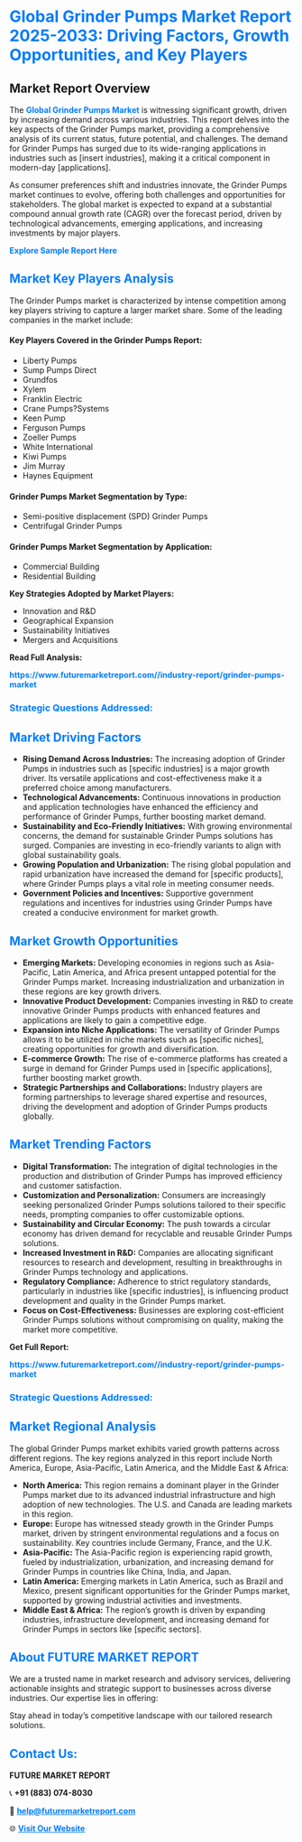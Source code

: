 <h1 style="color: #007BFF;">Global Grinder Pumps Market Report 2025-2033: Driving Factors, Growth Opportunities, and Key Players</h1>

<section id="overview">
<h2>Market Report Overview</h2>
<p>The <a href="https://www.futuremarketreport.com//industry-report/grinder-pumps-market" style="color: #007BFF; text-decoration: none;"><strong>Global Grinder Pumps Market</strong></a> is witnessing significant growth, driven by increasing demand across various industries. This report delves into the key aspects of the Grinder Pumps market, providing a comprehensive analysis of its current status, future potential, and challenges. The demand for Grinder Pumps has surged due to its wide-ranging applications in industries such as [insert industries], making it a critical component in modern-day [applications].</p>
<p>As consumer preferences shift and industries innovate, the Grinder Pumps market continues to evolve, offering both challenges and opportunities for stakeholders. The global market is expected to expand at a substantial compound annual growth rate (CAGR) over the forecast period, driven by technological advancements, emerging applications, and increasing investments by major players.</p>
</section>

<section id="overview">
<p><a href="https://www.futuremarketreport.com//request-sample/reportId=61768" style="color: #007BFF; text-decoration: none;"><strong>Explore Sample Report Here</strong></a></p>
</section>

<section id="key-players">
<h2 style="color: #007BFF;">Market Key Players Analysis</h2>
<p>The Grinder Pumps market is characterized by intense competition among key players striving to capture a larger market share. Some of the leading companies in the market include:</p>
<h4>Key Players Covered in the Grinder Pumps Report:</h4>
<ul><li>Liberty Pumps</li><li>Sump Pumps Direct</li><li>Grundfos</li><li>Xylem</li><li>Franklin Electric</li><li>Crane Pumps?Systems</li><li>Keen Pump</li><li>Ferguson Pumps</li><li>Zoeller Pumps</li><li>White International</li><li>Kiwi Pumps</li><li>Jim Murray</li><li>Haynes Equipment</li></ul>
<h4>Grinder Pumps Market Segmentation by Type:</h4>
<ul><li>Semi-positive displacement (SPD) Grinder Pumps</li><li>Centrifugal Grinder Pumps</li></ul>

<h4>Grinder Pumps Market Segmentation by Application:</h4>
<ul><li>Commercial Building</li><li>Residential Building</li></ul>
<p><strong>Key Strategies Adopted by Market Players:</strong></p>
<ul>
<li>Innovation and R&D</li>
<li>Geographical Expansion</li>
<li>Sustainability Initiatives</li>
<li>Mergers and Acquisitions</li>
</ul>
</section>

<section>
<p><strong>Read Full Analysis: </strong></p><a href="https://www.futuremarketreport.com//industry-report/grinder-pumps-market" style="color: #007BFF; text-decoration: none;"><strong>https://www.futuremarketreport.com//industry-report/grinder-pumps-market</strong></a>
<h3 style="color: #007BFF;">Strategic Questions Addressed:</h3>
</section>

<section id="driving-factors">
<h2 style="color: #007BFF;">Market Driving Factors</h2>
<ul>
<li><strong>Rising Demand Across Industries:</strong> The increasing adoption of Grinder Pumps in industries such as [specific industries] is a major growth driver. Its versatile applications and cost-effectiveness make it a preferred choice among manufacturers.</li>
<li><strong>Technological Advancements:</strong> Continuous innovations in production and application technologies have enhanced the efficiency and performance of Grinder Pumps, further boosting market demand.</li>
<li><strong>Sustainability and Eco-Friendly Initiatives:</strong> With growing environmental concerns, the demand for sustainable Grinder Pumps solutions has surged. Companies are investing in eco-friendly variants to align with global sustainability goals.</li>
<li><strong>Growing Population and Urbanization:</strong> The rising global population and rapid urbanization have increased the demand for [specific products], where Grinder Pumps plays a vital role in meeting consumer needs.</li>
<li><strong>Government Policies and Incentives:</strong> Supportive government regulations and incentives for industries using Grinder Pumps have created a conducive environment for market growth.</li>
</ul>
</section>

<section id="growth-opportunities">
<h2 style="color: #007BFF;">Market Growth Opportunities</h2>
<ul>
<li><strong>Emerging Markets:</strong> Developing economies in regions such as Asia-Pacific, Latin America, and Africa present untapped potential for the Grinder Pumps market. Increasing industrialization and urbanization in these regions are key growth drivers.</li>
<li><strong>Innovative Product Development:</strong> Companies investing in R&D to create innovative Grinder Pumps products with enhanced features and applications are likely to gain a competitive edge.</li>
<li><strong>Expansion into Niche Applications:</strong> The versatility of Grinder Pumps allows it to be utilized in niche markets such as [specific niches], creating opportunities for growth and diversification.</li>
<li><strong>E-commerce Growth:</strong> The rise of e-commerce platforms has created a surge in demand for Grinder Pumps used in [specific applications], further boosting market growth.</li>
<li><strong>Strategic Partnerships and Collaborations:</strong> Industry players are forming partnerships to leverage shared expertise and resources, driving the development and adoption of Grinder Pumps products globally.</li>
</ul>
</section>

<section id="trending-factors">
<h2 style="color: #007BFF;">Market Trending Factors</h2>
<ul>
<li><strong>Digital Transformation:</strong> The integration of digital technologies in the production and distribution of Grinder Pumps has improved efficiency and customer satisfaction.</li>
<li><strong>Customization and Personalization:</strong> Consumers are increasingly seeking personalized Grinder Pumps solutions tailored to their specific needs, prompting companies to offer customizable options.</li>
<li><strong>Sustainability and Circular Economy:</strong> The push towards a circular economy has driven demand for recyclable and reusable Grinder Pumps solutions.</li>
<li><strong>Increased Investment in R&D:</strong> Companies are allocating significant resources to research and development, resulting in breakthroughs in Grinder Pumps technology and applications.</li>
<li><strong>Regulatory Compliance:</strong> Adherence to strict regulatory standards, particularly in industries like [specific industries], is influencing product development and quality in the Grinder Pumps market.</li>
<li><strong>Focus on Cost-Effectiveness:</strong> Businesses are exploring cost-efficient Grinder Pumps solutions without compromising on quality, making the market more competitive.</li>
</ul>
</section>

<section>
<p><strong>Get Full Report: </strong></p><a href="https://www.futuremarketreport.com//industry-report/grinder-pumps-market" style="color: #007BFF; text-decoration: none;"><strong>https://www.futuremarketreport.com//industry-report/grinder-pumps-market</strong></a>
<h3 style="color: #007BFF;">Strategic Questions Addressed:</h3>
</section>


<section id="regional-analysis">
<h2 style="color: #007BFF;">Market Regional Analysis</h2>
<p>The global Grinder Pumps market exhibits varied growth patterns across different regions. The key regions analyzed in this report include North America, Europe, Asia-Pacific, Latin America, and the Middle East & Africa:</p>
<ul>
<li><strong>North America:</strong> This region remains a dominant player in the Grinder Pumps market due to its advanced industrial infrastructure and high adoption of new technologies. The U.S. and Canada are leading markets in this region.</li>
<li><strong>Europe:</strong> Europe has witnessed steady growth in the Grinder Pumps market, driven by stringent environmental regulations and a focus on sustainability. Key countries include Germany, France, and the U.K.</li>
<li><strong>Asia-Pacific:</strong> The Asia-Pacific region is experiencing rapid growth, fueled by industrialization, urbanization, and increasing demand for Grinder Pumps in countries like China, India, and Japan.</li>
<li><strong>Latin America:</strong> Emerging markets in Latin America, such as Brazil and Mexico, present significant opportunities for the Grinder Pumps market, supported by growing industrial activities and investments.</li>
<li><strong>Middle East & Africa:</strong> The region’s growth is driven by expanding industries, infrastructure development, and increasing demand for Grinder Pumps in sectors like [specific sectors].</li>
</ul>
</section>

<footer>
<h2 style="color: #007BFF;">About FUTURE MARKET REPORT</h2>
<p>We are a trusted name in market research and advisory services, delivering actionable insights and strategic support to businesses across diverse industries. Our expertise lies in offering:</p>

<p>Stay ahead in today’s competitive landscape with our tailored research solutions.</p>

<h2 style="color: #007BFF;">Contact Us:</h2>
<p><strong>FUTURE MARKET REPORT</strong></p>
<p>📞 <strong>+91 (883) 074-8030</strong></p>
<p>📧 <strong><a href="mailto:help@futuremarketreport.com" style="color: #007BFF;">help@futuremarketreport.com</a></strong></p>
<p>🌐 <strong><a href="https://www.futuremarketreport.com/" style="color: #007BFF;">Visit Our Website</a></strong></p>
</footer>